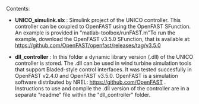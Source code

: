 Contents: 
- **UNICO_simulink.slx** :    Simulink project of the UNICO controller. This controller can be coupled to OpenFAST
using the OpenFAST SFunction. An example is provided in "matlab-toolbox/runFAST.m"To run the example, download the
OpenFAST v3.5.0 SFunction, that is available at: https://github.com/OpenFAST/openfast/releases/tag/v3.5.0
						
- **dll_controller** :	In this folder a dynamic library version (.dll) of the UNICO controller is stored. 
The .dll can be used in wind turbine simulation tools that support Bladed-style control interfaces. It was
tested succesfully in OpenFAST v2.4.0 and OpenFAST v3.5.0. OpenFAST is a simulation software distributed
by NREL: https://github.com/OpenFAST . Instructions to use and compile the .dll version of the controller
are in a separate "readme" file within the "dll_controller" folder. 
